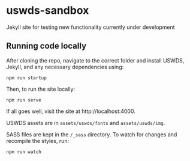 # uswds-sandbox
Jekyll site for testing new functionality currently under development

## Running code locally
After cloning the repo, navigate to the correct folder and install USWDS, Jekyll, and any necessary dependencies using:
```
npm run startup
```
Then, to run the site locally:
```
npm run serve
```
If all goes well, visit the site at http://localhost:4000.

USWDS assets are in `assets/uswds/fonts` and `assets/uswds/img`.

SASS files are kept in the `/_sass` directory. To watch for changes and recompile the styles, run:
```
npm run watch
```
